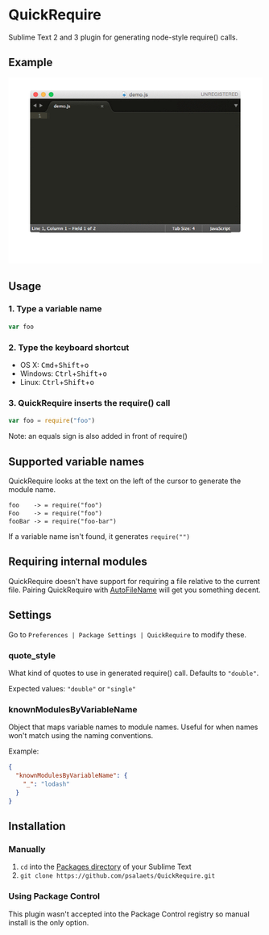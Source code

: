 # QuickRequire

Sublime Text 2 and 3 plugin for generating node-style require() calls.

## Example

![screenshots](demo.gif)

## Usage

### 1. Type a variable name

```js
var foo
```

### 2. Type the keyboard shortcut

* OS X: <kbd>Cmd</kbd>+<kbd>Shift</kbd>+<kbd>o</kbd>
* Windows: <kbd>Ctrl</kbd>+<kbd>Shift</kbd>+<kbd>o</kbd>
* Linux: <kbd>Ctrl</kbd>+<kbd>Shift</kbd>+<kbd>o</kbd>

### 3. QuickRequire inserts the require() call

```js
var foo = require("foo")
```

Note: an equals sign is also added in front of require()

## Supported variable names

QuickRequire looks at the text on the left of the cursor to generate the module name.

```
foo    -> = require("foo")
Foo    -> = require("foo")
fooBar -> = require("foo-bar")
```

If a variable name isn't found, it generates `require("")`

## Requiring internal modules

QuickRequire doesn't have support for requiring a file relative to the current file. Pairing QuickRequire with [AutoFileName](https://packagecontrol.io/packages/AutoFileName) will get you something decent.

## Settings

Go to `Preferences | Package Settings | QuickRequire` to modify these.

### quote_style

What kind of quotes to use in generated require() call. Defaults to `"double"`.

Expected values: `"double"` or `"single"`

### knownModulesByVariableName

Object that maps variable names to module names. Useful for when names won't match using the naming conventions.

Example:

```json
{
  "knownModulesByVariableName": {
    "_": "lodash"
  }
}
```

## Installation

### Manually

1. `cd` into the [Packages directory](http://docs.sublimetext.info/en/latest/basic_concepts.html#the-packages-directory) of your Sublime Text
2. `git clone https://github.com/psalaets/QuickRequire.git`

### Using Package Control

This plugin wasn't accepted into the Package Control registry so manual install is the only option.
